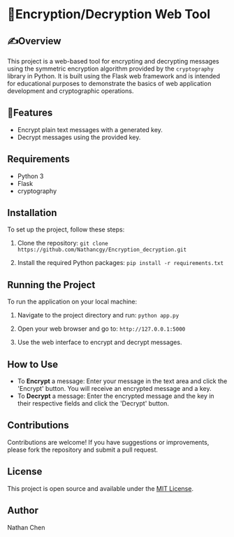 # 🔐Encryption/Decryption Web Tool

## ✍️Overview
This project is a web-based tool for encrypting and decrypting messages using the symmetric encryption algorithm provided by the `cryptography` library in Python. It is built using the Flask web framework and is intended for educational purposes to demonstrate the basics of web application development and cryptographic operations.

## 🎨Features
- Encrypt plain text messages with a generated key.
- Decrypt messages using the provided key.

## Requirements
- Python 3
- Flask
- cryptography

## Installation
To set up the project, follow these steps:

1. Clone the repository:
`git clone https://github.com/Nathancgy/Encryption_decryption.git`

2. Install the required Python packages:
`pip install -r requirements.txt`

## Running the Project
To run the application on your local machine:

1. Navigate to the project directory and run:
`python app.py`

2. Open your web browser and go to:
`http://127.0.0.1:5000`

3. Use the web interface to encrypt and decrypt messages.

## How to Use
- To **Encrypt** a message: Enter your message in the text area and click the 'Encrypt' button. You will receive an encrypted message and a key.
- To **Decrypt** a message: Enter the encrypted message and the key in their respective fields and click the 'Decrypt' button.

## Contributions
Contributions are welcome! If you have suggestions or improvements, please fork the repository and submit a pull request.

## License
This project is open source and available under the [MIT License](LICENSE.md).

## Author
Nathan Chen

